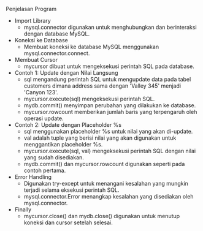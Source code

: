 Penjelasan Program
- Import Library
  - mysql.connector digunakan untuk menghubungkan dan berinteraksi dengan database MySQL.
- Koneksi ke Database
  - Membuat koneksi ke database MySQL menggunakan mysql.connector.connect.
- Membuat Cursor
  - mycursor dibuat untuk mengeksekusi perintah SQL pada database.
- Contoh 1: Update dengan Nilai Langsung
  - sql mengandung perintah SQL untuk mengupdate data pada tabel customers dimana address sama dengan 'Valley 345' menjadi 'Canyon 123'.
  - mycursor.execute(sql) mengeksekusi perintah SQL.
  - mydb.commit() menyimpan perubahan yang dilakukan ke database.
  - mycursor.rowcount memberikan jumlah baris yang terpengaruh oleh operasi update.
- Contoh 2: Update dengan Placeholder %s
  - sql menggunakan placeholder %s untuk nilai yang akan di-update.
  - val adalah tuple yang berisi nilai yang akan digunakan untuk menggantikan placeholder %s.
  - mycursor.execute(sql, val) mengeksekusi perintah SQL dengan nilai yang sudah disediakan.
  - mydb.commit() dan mycursor.rowcount digunakan seperti pada contoh pertama.
- Error Handling
  - Digunakan try-except untuk menangani kesalahan yang mungkin terjadi selama eksekusi perintah SQL.
  - mysql.connector.Error menangkap kesalahan yang disediakan oleh mysql.connector.
- Finally
  - mycursor.close() dan mydb.close() digunakan untuk menutup koneksi dan cursor setelah selesai.
